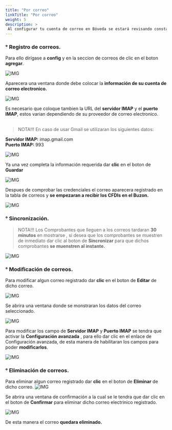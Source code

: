 ```yaml
---
title: "Por correo"
linkTitle: "Por correo"
weight: 5
description: >
 Al configurar tu cuenta de correo en Bóveda se estará revisando constantemente tu bandeja de entrada en búsqueda de comprobantes fiscales.
---
```

### ° Registro de correos.

Para ello dirígase a **config** y en la seccion de correos de clic en el boton **agregar**.

![IMG](inicio.png)

Aparecera una ventana donde debe colocar la **información de su cuenta de correo electronico.**

![IMG](agregar.png)

Es necesario que coloque tambien la URL del **servidor IMAP** y el **puerto IMAP**, estos varian dependiendo de su proveedor de correo electronico.
<br><br>

> <span class="text-danger">NOTA!!!</span> En caso de usar Gmail se utilizaran los siguientes datos:

**Servidor IMAP:** imap.gmail.com	
**Puerto IMAP:** 993

![IMG](agregar2.png)

Ya una vez completa la información requerida dar **clic** en el boton de **Guardar**

![IMG](agregar3.png)

Despues de comprobar las credenciales el correo aparecera registrado en la tabla de correos y 
**se empezaran a recibir los CFDIs en el Buzon.**

![IMG](tabla.png)

### ° Sincronización.
> <span class="text-danger">NOTA!!!</span> Los Comprobantes que lleguen a los correos tardaran 
**30 minutos** en mostrarse , si desea que los comprobantes se muestren de inmediato dar clic al boton de **Sincronizar** para que dichos comprobantes **se muenstren al instante.**

![IMG](sincronizar.png)

### ° Modificación de correos.

Para modificar algun correo registrado dar **clic** en el boton de **Editar** de dicho correo.

![IMG](editar.png)

Se abrira una ventana donde se monstraran los datos del correo seleccionado.

![IMG](completos.png)

Para modificar los campo de **Servidor IMAP** y **Puerto IMAP** se tendra que activar la **Configuración avanzada** , para ello dar clic en el enlace de
<span class="text-primary">Configuración avanzada</span>, de esta manera de habilitaran los campos para poder **modificarlos**.

![IMG](avanzada.png)

### ° Eliminación de correos.
Para eliminar algun correo registrado dar **clic** en el boton de **Eliminar** de dicho correo.
![IMG](eliminar.png)

Se abrira una ventana de confirmación a la cual se le tendra que dar clic en el boton de **Confirmar** para eliminar dicho correo electrinico registrado.

![IMG](confirmacion.png)

De esta manera el correo **quedara eliminado.**
